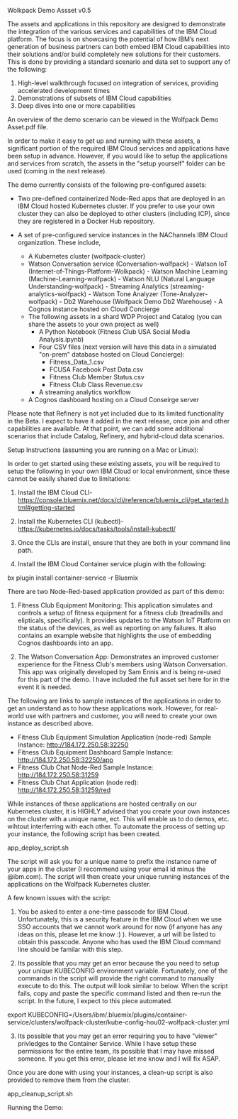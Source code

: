 Wolkpack Demo Assset v0.5

The assets and applications in this repository are designed to demonstrate the integration of the various services and capabilities of the IBM Cloud platform.   The focus is on showcasing the potential of how IBM’s next generation of business partners can both embed IBM Cloud capabilities into their solutions and/or build completely new solutions for their customers.  This is done by providing a standard scenario and data set to support any of the following:

1.	High-level walkthrough focused on integration of services, providing accelerated development times
2.	Demonstrations of subsets of IBM Cloud capabilities
3.	Deep dives into one or more capabilities

An overview of the demo scenario can be viewed in the Wolfpack Demo Asset.pdf file.

In order to make it easy to get up and running with these assets, a significant portion of the required IBM Cloud services and applications have been setup in advance.  However, if you would like to setup the applications and services from scratch, the assets in the "setup yourself" folder can be used (coming in the next release).

The demo currently consists of the following pre-configured assets:
- Two pre-defined containerized Node-Red apps that are deployed in an IBM Cloud hosted Kubernetes cluster.  If you prefer to use your own cluster they can also be deployed to other clusters (including ICP), since they are registered in a Docker Hub repository.
- A set of pre-configured service instances in the NAChannels IBM Cloud organization.  These include,

   - A Kubernetes cluster (wolfpack-cluster)
   - Watson Conversation service (Conversation-wolfpack)
            - Watson IoT (Internet-of-Things-Platform-Wolkpack)
            - Watson Machine Learning (Machine-Learning-wolfpack)
            - Watson NLU (Natural Language Understanding-wolfpack)
            - Streaming Analytics (streaming-analytics-wolfpack)
            - Watson Tone Analyzer (Tone-Analyzer-wolfpack)
            - Db2 Warehouse (Wolfpack Demo Db2 Warehouse)
            - A Cognos instance hosted on Cloud Concierge
    - The following assets in a shard WDP Project and Catalog (you can share the assets to your own project as well)
        - A Python Notebook (Fitness Club USA Social Media Analysis.ipynb)
        - Four CSV files (next version will have this data in a simulated "on-prem" database hosted on Cloud Concierge):
            - Fitness_Data_1.csv
            - FCUSA Facebook Post Data.csv
            - Fitness Club Member Status.csv
            - Fitness Club Class Revenue.csv
        - A streaming analytics workflow
    - A Cognos dashboard hosting on a Cloud Conseirge server

Please note that Refinery is not yet included due to its limited functionality in the Beta.  I expect to have it added in the next release, once join and other capabilities are available.  At that point, we can add some additional scenarios that include Catalog, Refinery, and hybrid-cloud data scenarios.

Setup Instructions (assuming you are running on a Mac or Linux):

In order to get started using these existing assets, you will be required to setup the following in your own IBM Cloud or local environment, since these cannot be easily shared due to limitations:

1.  Install the IBM Cloud CLI- https://console.bluemix.net/docs/cli/reference/bluemix_cli/get_started.html#getting-started

2.  Install the Kubernetes CLI (kubectl)- https://kubernetes.io/docs/tasks/tools/install-kubectl/

3.  Once the CLIs are install, ensure that they are both in your command line path.

4.  Install the IBM Cloud Container service plugin with the following: 

bx plugin install container-service -r Bluemix

There are two Node-Red-based application provided as part of this demo:
1.  Fitness Club Equipment Monitoring:  This application simulates and controls a setup of fitness equipment for a fitness club (treadmills and elipticals, specifically).  It provides updates to the Watson IoT Platform on the status of the devices, as well as reporting on any failures.  It also contains an example website that highlights the use of embedding Cognos dashboards into an app.

2.  The Watson Conversation App:  Demonstrates an improved customer experience for the Fitness Club's members using Watson Conversation.  This app was originally developed by Sam Ennis and is being re-used for this part of the demo.  I have included the full asset set here for in the event it is needed.
    
The following are links to sample instances of the applications in order to get an understand as to how these applications work.  However, for real-world use with partners and customer, you will need to create your own instance as described above.

  - Fitness Club Equipment Simulation Application (node-red) Sample Instance: http://184.172.250.58:32250
  - Fitness Club Equipment Dashboard Sample Instance: http://184.172.250.58:32250/app
  - Fitness Club Chat Node-Red Sample Instance: http://184.172.250.58:31259
  - Fitness Club Chat Application (node red): http://184.172.250.58:31259/red

While instances of these applications are hosted centrally on our Kubernetes cluster, it is HIGHLY advised that you create your own instances on the cluster with a unique name, ect.  This will enable us to do demos, etc. wihtout interferring with each other. To automate the process of setting up your instance, the following script has been created.  

app_deploy_script.sh

The script will ask you for a unique name to prefix the instance name of your apps in the cluster (I recommend using your email id minus the @ibm.com).  The script will then create your unique running instances of the applications on the Wolfpack Kubernetes cluster.

A few known issues with the script:

1.  You be asked to enter a one-time passcode for IBM Cloud.  Unfortunately, this is a security feature in the IBM Cloud when we use SSO accounts that we cannot work around for now (if anyone has any ideas on this, please let me know :) ).  However, a url will be listed to obtain this passcode.  Anyone who has used the IBM Cloud command line should be familar with this step.

2.  Its possible that you may get an error because the you need to setup your unique KUBECONFIG environment variable.  Fortunately, one of the commands in the script will provide the right command to manually execute to do this.  The output will look similar to below.  When the script fails, copy and paste the specific command listed and then re-run the script.  In the future, I expect to this piece automated.

export KUBECONFIG=/Users/ibm/.bluemix/plugins/container-service/clusters/wolfpack-cluster/kube-config-hou02-wolfpack-cluster.yml

3.  Its possible that you may get an error requiring you to have "viewer" privledges to the Container Service.  While I have setup these permissions for the entire team, its possible that I may have missed someone.  If you get this error, please let me know and I will fix ASAP.

Once you are done with using your instances, a clean-up script is also provided to remove them from the cluster.

app_cleanup_script.sh

Running the Demo:
